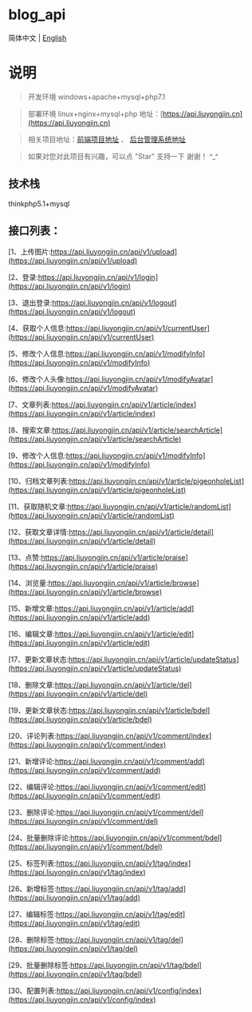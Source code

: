 # blog_api

简体中文 | [English](./README-en-US.md)

# 说明

>  开发环境 windows+apache+mysql+php7.1

>  部署环境 linux+nginx+mysql+php 地址：[https://api.liuyongjin.cn](https://api.liuyongjin.cn)

>  相关项目地址：[前端项目地址](https://github.com/liuyongjin/ng-blog)  、 [后台管理系统地址](https://github.com/liuyongjin/blog-admin-pro)

>  如果对您对此项目有兴趣，可以点 "Star" 支持一下 谢谢！ ^_^

## 技术栈

thinkphp5.1+mysql

## 接口列表：

[1、上传图片:https://api.liuyongjin.cn/api/v1/upload](https://api.liuyongjin.cn/api/v1/upload)<br/>

[2、登录:https://api.liuyongjin.cn/api/v1/login](https://api.liuyongjin.cn/api/v1/login)<br/>

[3、退出登录:https://api.liuyongjin.cn/api/v1/logout](https://api.liuyongjin.cn/api/v1/logout)<br/>

[4、获取个人信息:https://api.liuyongjin.cn/api/v1/currentUser](https://api.liuyongjin.cn/api/v1/currentUser)<br/>

[5、修改个人信息:https://api.liuyongjin.cn/api/v1/modifyInfo](https://api.liuyongjin.cn/api/v1/modifyInfo)<br/>

[6、修改个人头像:https://api.liuyongjin.cn/api/v1/modifyAvatar](https://api.liuyongjin.cn/api/v1/modifyAvatar)<br/>

[7、文章列表:https://api.liuyongjin.cn/api/v1/article/index](https://api.liuyongjin.cn/api/v1/article/index)<br/>

[8、搜索文章:https://api.liuyongjin.cn/api/v1/article/searchArticle](https://api.liuyongjin.cn/api/v1/article/searchArticle)<br/>

[9、修改个人信息:https://api.liuyongjin.cn/api/v1/modifyInfo](https://api.liuyongjin.cn/api/v1/modifyInfo)<br/>

[10、归档文章列表:https://api.liuyongjin.cn/api/v1/article/pigeonholeList](https://api.liuyongjin.cn/api/v1/article/pigeonholeList)<br/>

[11、获取随机文章:https://api.liuyongjin.cn/api/v1/article/randomList](https://api.liuyongjin.cn/api/v1/article/randomList)<br/>

[12、获取文章详情:https://api.liuyongjin.cn/api/v1/article/detail](https://api.liuyongjin.cn/api/v1/article/detail)<br/>

[13、点赞:https://api.liuyongjin.cn/api/v1/article/praise](https://api.liuyongjin.cn/api/v1/article/praise)<br/>

[14、浏览量:https://api.liuyongjin.cn/api/v1/article/browse](https://api.liuyongjin.cn/api/v1/article/browse)<br/>

[15、新增文章:https://api.liuyongjin.cn/api/v1/article/add](https://api.liuyongjin.cn/api/v1/article/add)<br/>

[16、编辑文章:https://api.liuyongjin.cn/api/v1/article/edit](https://api.liuyongjin.cn/api/v1/article/edit)<br/>

[17、更新文章状态:https://api.liuyongjin.cn/api/v1/article/updateStatus](https://api.liuyongjin.cn/api/v1/article/updateStatus)<br/>

[18、删除文章:https://api.liuyongjin.cn/api/v1/article/del](https://api.liuyongjin.cn/api/v1/article/del)<br/>

[19、更新文章状态:https://api.liuyongjin.cn/api/v1/article/bdel](https://api.liuyongjin.cn/api/v1/article/bdel)<br/>

[20、评论列表:https://api.liuyongjin.cn/api/v1/comment/index](https://api.liuyongjin.cn/api/v1/comment/index)<br/>

[21、新增评论:https://api.liuyongjin.cn/api/v1/comment/add](https://api.liuyongjin.cn/api/v1/comment/add)<br/>

[22、编辑评论:https://api.liuyongjin.cn/api/v1/comment/edit](https://api.liuyongjin.cn/api/v1/comment/edit)<br/>

[23、删除评论:https://api.liuyongjin.cn/api/v1/comment/del](https://api.liuyongjin.cn/api/v1/comment/del)<br/>

[24、批量删除评论:https://api.liuyongjin.cn/api/v1/comment/bdel](https://api.liuyongjin.cn/api/v1/comment/bdel)<br/>

[25、标签列表:https://api.liuyongjin.cn/api/v1/tag/index](https://api.liuyongjin.cn/api/v1/tag/index)<br/>

[26、新增标签:https://api.liuyongjin.cn/api/v1/tag/add](https://api.liuyongjin.cn/api/v1/tag/add)<br/>

[27、编辑标签:https://api.liuyongjin.cn/api/v1/tag/edit](https://api.liuyongjin.cn/api/v1/tag/edit)<br/>

[28、删除标签:https://api.liuyongjin.cn/api/v1/tag/del](https://api.liuyongjin.cn/api/v1/tag/del)<br/>

[29、批量删除标签:https://api.liuyongjin.cn/api/v1/tag/bdel](https://api.liuyongjin.cn/api/v1/tag/bdel)<br/>

[30、配置列表:https://api.liuyongjin.cn/api/v1/config/index](https://api.liuyongjin.cn/api/v1/config/index)<br/>
